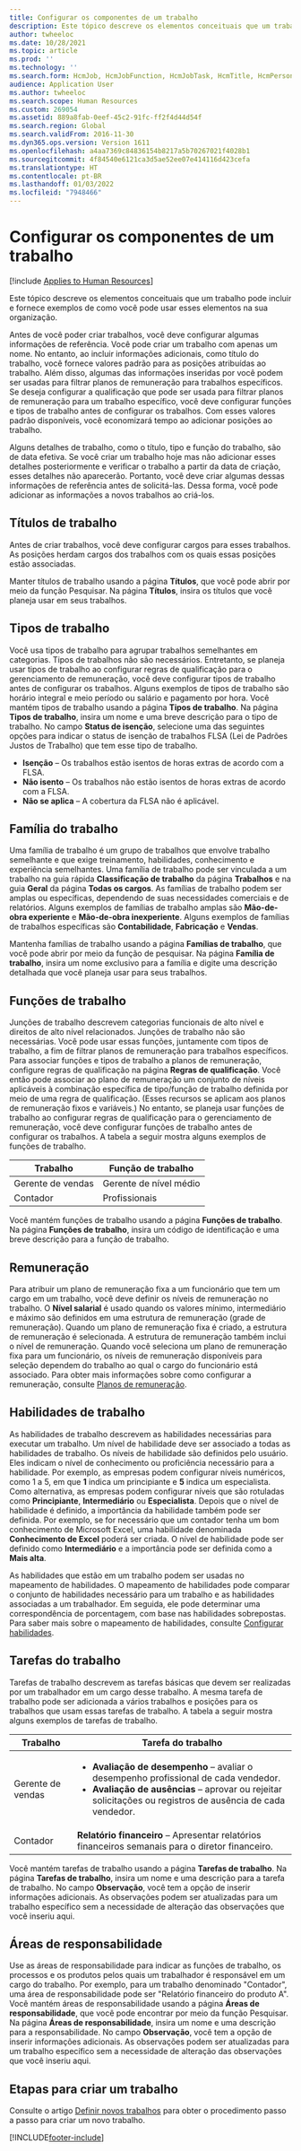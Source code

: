```yaml
---
title: Configurar os componentes de um trabalho
description: Este tópico descreve os elementos conceituais que um trabalho pode incluir e fornece exemplos de como você pode usar esses elementos na sua organização.
author: twheeloc
ms.date: 10/28/2021
ms.topic: article
ms.prod: ''
ms.technology: ''
ms.search.form: HcmJob, HcmJobFunction, HcmJobTask, HcmTitle, HcmPersonnelManagementWorkspace, HCMJobFamily
audience: Application User
ms.author: twheeloc
ms.search.scope: Human Resources
ms.custom: 269054
ms.assetid: 889a8fab-0eef-45c2-91fc-ff2f4d44d54f
ms.search.region: Global
ms.search.validFrom: 2016-11-30
ms.dyn365.ops.version: Version 1611
ms.openlocfilehash: a4aa7369c84836154b8217a5b70267021f4028b1
ms.sourcegitcommit: 4f84540e6121ca3d5ae52ee07e414116d423cefa
ms.translationtype: HT
ms.contentlocale: pt-BR
ms.lasthandoff: 01/03/2022
ms.locfileid: "7948466"
---
```

# <a name="set-up-the-components-of-a-job"></a>Configurar os componentes de um trabalho

[!include [Applies to Human Resources](../includes/applies-to-hr.md)]

Este tópico descreve os elementos conceituais que um trabalho pode incluir e fornece exemplos de como você pode usar esses elementos na sua organização. 

Antes de você poder criar trabalhos, você deve configurar algumas informações de referência. Você pode criar um trabalho com apenas um nome. No entanto, ao incluir informações adicionais, como título do trabalho, você fornece valores padrão para as posições atribuídas ao trabalho. Além disso, algumas das informações inseridas por você podem ser usadas para filtrar planos de remuneração para trabalhos específicos. Se deseja configurar a qualificação que pode ser usada para filtrar planos de remuneração para um trabalho específico, você deve configurar funções e tipos de trabalho antes de configurar os trabalhos. Com esses valores padrão disponíveis, você economizará tempo ao adicionar posições ao trabalho. 

Alguns detalhes de trabalho, como o título, tipo e função do trabalho, são de data efetiva. Se você criar um trabalho hoje mas não adicionar esses detalhes posteriormente e verificar o trabalho a partir da data de criação, esses detalhes não aparecerão. Portanto, você deve criar algumas dessas informações de referência antes de solicitá-las. Dessa forma, você pode adicionar as informações a novos trabalhos ao criá-los.

## <a name="job-titles"></a>Títulos de trabalho
Antes de criar trabalhos, você deve configurar cargos para esses trabalhos. As posições herdam cargos dos trabalhos com os quais essas posições estão associadas. 

Manter títulos de trabalho usando a página **Títulos**, que você pode abrir por meio da função Pesquisar. Na página **Títulos**, insira os títulos que você planeja usar em seus trabalhos.

## <a name="job-types"></a>Tipos de trabalho
Você usa tipos de trabalho para agrupar trabalhos semelhantes em categorias. Tipos de trabalhos não são necessários. Entretanto, se planeja usar tipos de trabalho ao configurar regras de qualificação para o gerenciamento de remuneração, você deve configurar tipos de trabalho antes de configurar os trabalhos. Alguns exemplos de tipos de trabalho são horário integral e meio período ou salário e pagamento por hora. Você mantém tipos de trabalho usando a página **Tipos de trabalho**. Na página **Tipos de trabalho**, insira um nome e uma breve descrição para o tipo de trabalho. No campo **Status de isenção**, selecione uma das seguintes opções para indicar o status de isenção de trabalhos FLSA (Lei de Padrões Justos de Trabalho) que tem esse tipo de trabalho.

-   **Isenção** – Os trabalhos estão isentos de horas extras de acordo com a FLSA.
-   **Não isento** – Os trabalhos não estão isentos de horas extras de acordo com a FLSA.
-   **Não se aplica** – A cobertura da FLSA não é aplicável.

## <a name="job-family"></a>Família do trabalho
Uma família de trabalho é um grupo de trabalhos que envolve trabalho semelhante e que exige treinamento, habilidades, conhecimento e experiência semelhantes. Uma família de trabalho pode ser vinculada a um trabalho na guia rápida **Classificação de trabalho** da página **Trabalhos** e na guia **Geral** da página **Todas os cargos**. As famílias de trabalho podem ser amplas ou específicas, dependendo de suas necessidades comerciais e de relatórios. Alguns exemplos de famílias de trabalho amplas são **Mão-de-obra experiente** e **Mão-de-obra inexperiente**. Alguns exemplos de famílias de trabalhos específicas são **Contabilidade**, **Fabricação** e **Vendas**.

Mantenha famílias de trabalho usando a página **Famílias de trabalho**, que você pode abrir por meio da função de pesquisar. Na página **Família de trabalho**, insira um nome exclusivo para a família e digite uma descrição detalhada que você planeja usar para seus trabalhos.

## <a name="job-functions"></a>Funções de trabalho
Junções de trabalho descrevem categorias funcionais de alto nível e direitos de alto nível relacionados. Junções de trabalho não são necessárias. Você pode usar essas funções, juntamente com tipos de trabalho, a fim de filtrar planos de remuneração para trabalhos específicos. Para associar funções e tipos de trabalho a planos de remuneração, configure regras de qualificação na página **Regras de qualificação**. Você então pode associar ao plano de remuneração um conjunto de níveis aplicáveis à combinação específica de tipo/função de trabalho definida por meio de uma regra de qualificação. (Esses recursos se aplicam aos planos de remuneração fixos e variáveis.) No entanto, se planeja usar funções de trabalho ao configurar regras de qualificação para o gerenciamento de remuneração, você deve configurar funções de trabalho antes de configurar os trabalhos. A tabela a seguir mostra alguns exemplos de funções de trabalho.

| Trabalho           | Função de trabalho         |
|---------------|----------------------|
| Gerente de vendas | Gerente de nível médio    |
| Contador    | Profissionais        |

Você mantém funções de trabalho usando a página **Funções de trabalho**. Na página **Funções de trabalho**, insira um código de identificação e uma breve descrição para a função de trabalho.

## <a name="compensation"></a>Remuneração
Para atribuir um plano de remuneração fixa a um funcionário que tem um cargo em um trabalho, você deve definir os níveis de remuneração no trabalho. O **Nível salarial** é usado quando os valores mínimo, intermediário e máximo são definidos em uma estrutura de remuneração (grade de remuneração). Quando um plano de remuneração fixa é criado, a estrutura de remuneração é selecionada. A estrutura de remuneração também inclui o nível de remuneração. Quando você seleciona um plano de remuneração fixa para um funcionário, os níveis de remuneração disponíveis para seleção dependem do trabalho ao qual o cargo do funcionário está associado. Para obter mais informações sobre como configurar a remuneração, consulte [Planos de remuneração](hr-compensation-overview.md).

## <a name="job-skills"></a>Habilidades de trabalho
As habilidades de trabalho descrevem as habilidades necessárias para executar um trabalho. Um nível de habilidade deve ser associado a todas as habilidades de trabalho. Os níveis de habilidade são definidos pelo usuário. Eles indicam o nível de conhecimento ou proficiência necessário para a habilidade. Por exemplo, as empresas podem configurar níveis numéricos, como 1 a 5, em que **1** indica um principiante e **5** indica um especialista. Como alternativa, as empresas podem configurar níveis que são rotuladas como **Principiante**, **Intermediário** ou **Especialista**. Depois que o nível de habilidade é definido, a importância da habilidade também pode ser definida. Por exemplo, se for necessário que um contador tenha um bom conhecimento de Microsoft Excel, uma habilidade denominada **Conhecimento de Excel** poderá ser criada. O nível de habilidade pode ser definido como **Intermediário** e a importância pode ser definida como a **Mais alta**.

As habilidades que estão em um trabalho podem ser usadas no mapeamento de habilidades. O mapeamento de habilidades pode comparar o conjunto de habilidades necessário para um trabalho e as habilidades associadas a um trabalhador. Em seguida, ele pode determinar uma correspondência de porcentagem, com base nas habilidades sobrepostas. Para saber mais sobre o mapeamento de habilidades, consulte [Configurar habilidades](hr-develop-skills.md). 

## <a name="job-tasks"></a>Tarefas do trabalho
Tarefas de trabalho descrevem as tarefas básicas que devem ser realizadas por um trabalhador em um cargo desse trabalho. A mesma tarefa de trabalho pode ser adicionada a vários trabalhos e posições para os trabalhos que usam essas tarefas de trabalho. A tabela a seguir mostra alguns exemplos de tarefas de trabalho.

<table>
<thead>
<tr class="header">
<th>Trabalho</th>
<th>Tarefa do trabalho</th>
</tr>
</thead>
<tbody>
<tr class="odd">
<td>Gerente de vendas</td>
<td><ul>
<li><strong>Avaliação de desempenho</strong> – avaliar o desempenho profissional de cada vendedor.</li>
<li><strong>Avaliação de ausências</strong> – aprovar ou rejeitar solicitações ou registros de ausência de cada vendedor.</li>
</ul></td>
</tr>
<tr class="even">
<td>Contador</td>
<td><strong>Relatório financeiro</strong> – Apresentar relatórios financeiros semanais para o diretor financeiro.</td>
</tr>
</tbody>
</table>

Você mantém tarefas de trabalho usando a página **Tarefas de trabalho**. Na página **Tarefas de trabalho**, insira um nome e uma descrição para a tarefa de trabalho. No campo **Observação**, você tem a opção de inserir informações adicionais. As observações podem ser atualizadas para um trabalho específico sem a necessidade de alteração das observações que você inseriu aqui.

## <a name="areas-of-responsibility"></a>Áreas de responsabilidade
Use as áreas de responsabilidade para indicar as funções de trabalho, os processos e os produtos pelos quais um trabalhador é responsável em um cargo do trabalho. Por exemplo, para um trabalho denominado "Contador", uma área de responsabilidade pode ser "Relatório financeiro do produto A". Você mantém áreas de responsabilidade usando a página **Áreas de responsabilidade**, que você pode encontrar por meio da função Pesquisar. Na página **Áreas de responsabilidade**, insira um nome e uma descrição para a responsabilidade. No campo **Observação**, você tem a opção de inserir informações adicionais. As observações podem ser atualizadas para um trabalho específico sem a necessidade de alteração das observações que você inseriu aqui.

## <a name="steps-for-creating-a-job"></a>Etapas para criar um trabalho
Consulte o artigo [Definir novos trabalhos](./hr-personnel-define-jobs.md) para obter o procedimento passo a passo para criar um novo trabalho. 


[!INCLUDE[footer-include](../includes/footer-banner.md)]
